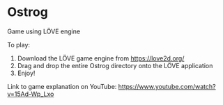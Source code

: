 # Ostrog
Game using LÖVE engine

To play:
1. Download the LÖVE game engine from https://love2d.org/
2. Drag and drop the entire Ostrog directory onto the LÖVE application
3. Enjoy!

Link to game explanation on YouTube: https://www.youtube.com/watch?v=15Ad-Wp_Lxo
